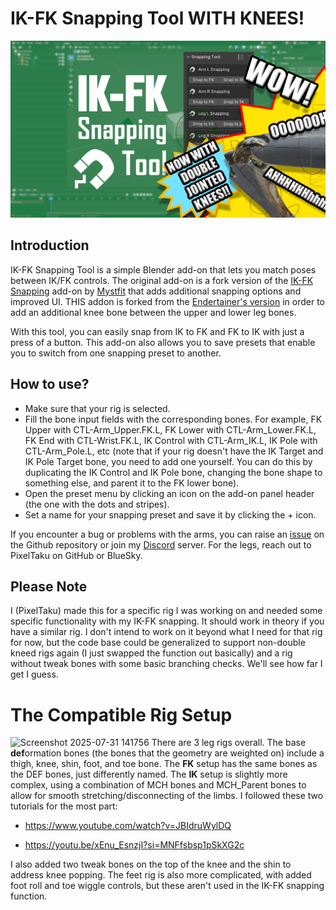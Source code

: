 # IK-FK Snapping Tool WITH KNEES!
![banner](./BannerNew.png)

## Introduction
IK-FK Snapping Tool is a simple Blender add-on that lets you match poses between IK/FK controls. The original add-on is a fork version of the [IK-FK Snapping](https://github.com/Mystfit/IK-FK-Snapping-for-Blender) add-on by [Mystfit](https://github.com/Mystfit) that adds additional snapping options and improved UI. THIS addon is forked from the [Endertainer's version](https://github.com/Endertainer/IK-FK_Snapping_Tool) in order to add an additional knee bone between the upper and lower leg bones.

With this tool, you can easily snap from IK to FK and FK to IK with just a press of a button. This add-on also allows you to save presets that enable you to switch from one snapping preset to another.

## How to use?
- Make sure that your rig is selected.
- Fill the bone input fields with the corresponding bones. For example, FK Upper with CTL-Arm_Upper.FK.L, FK Lower with CTL-Arm_Lower.FK.L, FK End with CTL-Wrist.FK.L, IK Control with CTL-Arm_IK.L, IK Pole with CTL-Arm_Pole.L, etc (note that if your rig doesn't have the IK Target and IK Pole Target bone, you need to add one yourself. You can do this by duplicating the IK Control and IK Pole bone, changing the bone shape to something else, and parent it to the FK lower bone).
- Open the preset menu by clicking an icon on the add-on panel header (the one with the dots and stripes).
- Set a name for your snapping preset and save it by clicking the + icon.

If you encounter a bug or problems with the arms, you can raise an [issue](https://github.com/Endertainer/IK-FK_Snapping_Tool/issues/new) on the Github repository or join my [Discord](https://discord.com/invite/Xk7RxPq9R5) server. For the legs, reach out to PixelTaku on GitHub or BlueSky.

## Please Note
I (PixelTaku) made this for a specific rig I was working on and needed some specific functionality with my IK-FK snapping. It should work in theory if you have a similar rig. I don't intend to work on it beyond what I need for that rig for now, but the code base could be generalized to support non-double kneed rigs again (I just swapped the function out basically) and a rig without tweak bones with some basic branching checks. We'll see how far I get I guess.

# The Compatible Rig Setup
<img width="1917" height="1006" alt="Screenshot 2025-07-31 141756" src="https://github.com/user-attachments/assets/e5ad80a3-eaa9-43c2-b209-8decb9fe5391" />
There are 3 leg rigs overall. The base <b>def</b>ormation bones (the bones that the geometry are weighted on) include a thigh, knee, shin, foot, and toe bone. The <b>FK</b> setup has the same bones as the DEF bones, just differently named. The <b>IK</b> setup is slightly more complex, using a combination of MCH bones and MCH_Parent bones to allow for smooth stretching/disconnecting of the limbs. I followed these two tutorials for the most part:

- https://www.youtube.com/watch?v=JBIdruWylDQ

- https://youtu.be/xEnu_EsnzjI?si=MNFfsbsp1pSkXG2c

I also added two tweak bones on the top of the knee and the shin to address knee popping. The feet rig is also more complicated, with added foot roll and toe wiggle controls, but these aren't used in the IK-FK snapping function.


